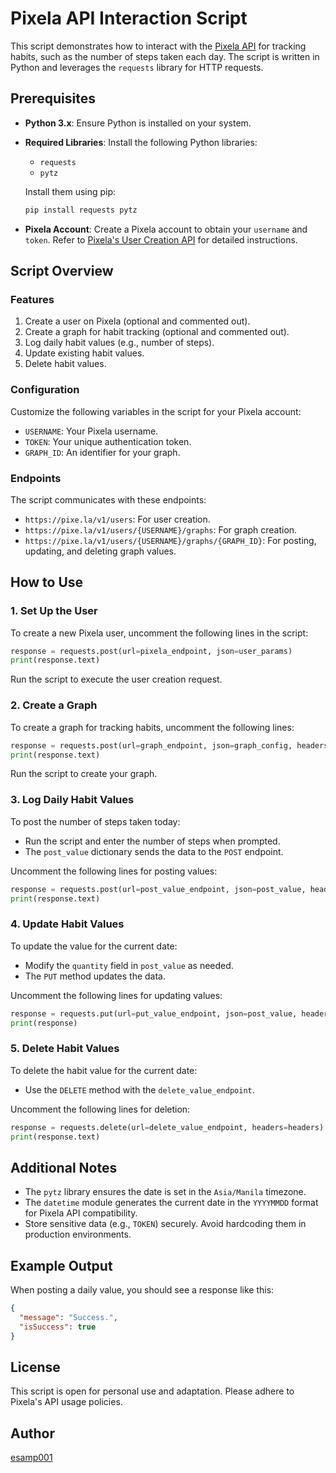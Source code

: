 
# Pixela API Interaction Script

This script demonstrates how to interact with the [Pixela API](https://pixe.la/) for tracking habits, such as the number of steps taken each day. The script is written in Python and leverages the `requests` library for HTTP requests.

## Prerequisites

- **Python 3.x**: Ensure Python is installed on your system.

- **Required Libraries**: Install the following Python libraries:
  - `requests`
  - `pytz`

  Install them using pip:
  ```bash
  pip install requests pytz
  ```

- **Pixela Account**: Create a Pixela account to obtain your `username` and `token`. Refer to [Pixela's User Creation API](https://pixe.la/#/post-user) for detailed instructions.

## Script Overview

### Features

1. Create a user on Pixela (optional and commented out).
2. Create a graph for habit tracking (optional and commented out).
3. Log daily habit values (e.g., number of steps).
4. Update existing habit values.
5. Delete habit values.

### Configuration

Customize the following variables in the script for your Pixela account:

- `USERNAME`: Your Pixela username.
- `TOKEN`: Your unique authentication token.
- `GRAPH_ID`: An identifier for your graph.

### Endpoints

The script communicates with these endpoints:

- `https://pixe.la/v1/users`: For user creation.
- `https://pixe.la/v1/users/{USERNAME}/graphs`: For graph creation.
- `https://pixe.la/v1/users/{USERNAME}/graphs/{GRAPH_ID}`: For posting, updating, and deleting graph values.

## How to Use

### 1. Set Up the User
To create a new Pixela user, uncomment the following lines in the script:

```python
response = requests.post(url=pixela_endpoint, json=user_params)
print(response.text)
```

Run the script to execute the user creation request.

### 2. Create a Graph
To create a graph for tracking habits, uncomment the following lines:

```python
response = requests.post(url=graph_endpoint, json=graph_config, headers=headers)
print(response.text)
```

Run the script to create your graph.

### 3. Log Daily Habit Values
To post the number of steps taken today:

- Run the script and enter the number of steps when prompted.
- The `post_value` dictionary sends the data to the `POST` endpoint.

Uncomment the following lines for posting values:

```python
response = requests.post(url=post_value_endpoint, json=post_value, headers=headers)
print(response.text)
```

### 4. Update Habit Values
To update the value for the current date:

- Modify the `quantity` field in `post_value` as needed.
- The `PUT` method updates the data.

Uncomment the following lines for updating values:

```python
response = requests.put(url=put_value_endpoint, json=post_value, headers=headers)
print(response)
```

### 5. Delete Habit Values
To delete the habit value for the current date:

- Use the `DELETE` method with the `delete_value_endpoint`.

Uncomment the following lines for deletion:

```python
response = requests.delete(url=delete_value_endpoint, headers=headers)
print(response.text)
```

## Additional Notes

- The `pytz` library ensures the date is set in the `Asia/Manila` timezone.
- The `datetime` module generates the current date in the `YYYYMMDD` format for Pixela API compatibility.
- Store sensitive data (e.g., `TOKEN`) securely. Avoid hardcoding them in production environments.

## Example Output

When posting a daily value, you should see a response like this:

```json
{
  "message": "Success.",
  "isSuccess": true
}
```

## License

This script is open for personal use and adaptation. Please adhere to Pixela's API usage policies.

## Author

[esamp001](https://github.com/esamp001)
